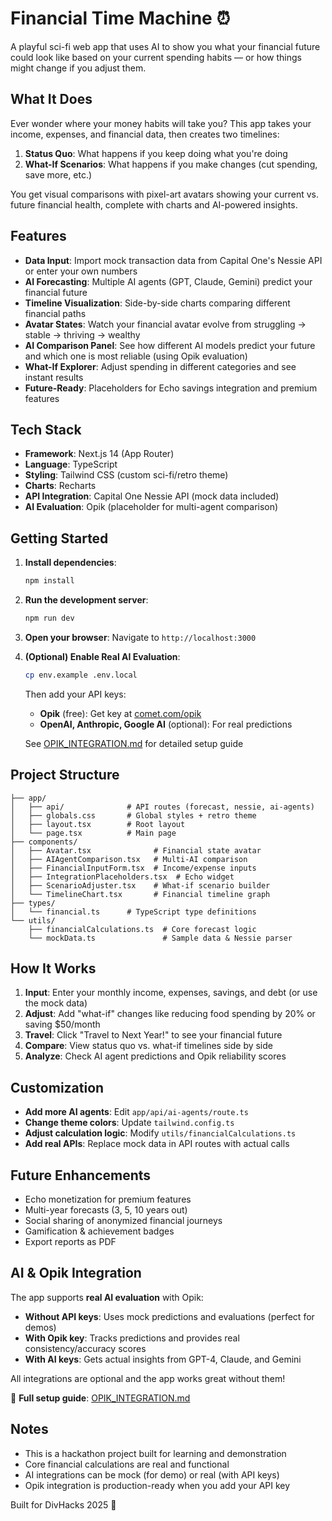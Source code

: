 # Financial Time Machine ⏰

A playful sci-fi web app that uses AI to show you what your financial future could look like based on your current spending habits — or how things might change if you adjust them.

## What It Does

Ever wonder where your money habits will take you? This app takes your income, expenses, and financial data, then creates two timelines:

1. **Status Quo**: What happens if you keep doing what you're doing
2. **What-If Scenarios**: What happens if you make changes (cut spending, save more, etc.)

You get visual comparisons with pixel-art avatars showing your current vs. future financial health, complete with charts and AI-powered insights.

## Features

- **Data Input**: Import mock transaction data from Capital One's Nessie API or enter your own numbers
- **AI Forecasting**: Multiple AI agents (GPT, Claude, Gemini) predict your financial future
- **Timeline Visualization**: Side-by-side charts comparing different financial paths
- **Avatar States**: Watch your financial avatar evolve from struggling → stable → thriving → wealthy
- **AI Comparison Panel**: See how different AI models predict your future and which one is most reliable (using Opik evaluation)
- **What-If Explorer**: Adjust spending in different categories and see instant results
- **Future-Ready**: Placeholders for Echo savings integration and premium features

## Tech Stack

- **Framework**: Next.js 14 (App Router)
- **Language**: TypeScript
- **Styling**: Tailwind CSS (custom sci-fi/retro theme)
- **Charts**: Recharts
- **API Integration**: Capital One Nessie API (mock data included)
- **AI Evaluation**: Opik (placeholder for multi-agent comparison)

## Getting Started

1. **Install dependencies**:
   ```bash
   npm install
   ```

2. **Run the development server**:
   ```bash
   npm run dev
   ```

3. **Open your browser**: Navigate to `http://localhost:3000`

4. **(Optional) Enable Real AI Evaluation**:
   ```bash
   cp env.example .env.local
   ```
   Then add your API keys:
   - **Opik** (free): Get key at [comet.com/opik](https://www.comet.com/site/products/opik/)
   - **OpenAI, Anthropic, Google AI** (optional): For real predictions
   
   See [OPIK_INTEGRATION.md](./OPIK_INTEGRATION.md) for detailed setup guide

## Project Structure

```
├── app/
│   ├── api/              # API routes (forecast, nessie, ai-agents)
│   ├── globals.css       # Global styles + retro theme
│   ├── layout.tsx        # Root layout
│   └── page.tsx          # Main page
├── components/
│   ├── Avatar.tsx              # Financial state avatar
│   ├── AIAgentComparison.tsx   # Multi-AI comparison
│   ├── FinancialInputForm.tsx  # Income/expense inputs
│   ├── IntegrationPlaceholders.tsx  # Echo widget
│   ├── ScenarioAdjuster.tsx    # What-if scenario builder
│   └── TimelineChart.tsx       # Financial timeline graph
├── types/
│   └── financial.ts      # TypeScript type definitions
└── utils/
    ├── financialCalculations.ts  # Core forecast logic
    └── mockData.ts               # Sample data & Nessie parser
```

## How It Works

1. **Input**: Enter your monthly income, expenses, savings, and debt (or use the mock data)
2. **Adjust**: Add "what-if" changes like reducing food spending by 20% or saving $50/month
3. **Travel**: Click "Travel to Next Year!" to see your financial future
4. **Compare**: View status quo vs. what-if timelines side by side
5. **Analyze**: Check AI agent predictions and Opik reliability scores

## Customization

- **Add more AI agents**: Edit `app/api/ai-agents/route.ts`
- **Change theme colors**: Update `tailwind.config.ts`
- **Adjust calculation logic**: Modify `utils/financialCalculations.ts`
- **Add real APIs**: Replace mock data in API routes with actual calls

## Future Enhancements

  
- Echo monetization for premium features
- Multi-year forecasts (3, 5, 10 years out)
- Social sharing of anonymized financial journeys
- Gamification & achievement badges
- Export reports as PDF

## AI & Opik Integration

The app supports **real AI evaluation** with Opik:

- **Without API keys**: Uses mock predictions and evaluations (perfect for demos)
- **With Opik key**: Tracks predictions and provides real consistency/accuracy scores
- **With AI keys**: Gets actual insights from GPT-4, Claude, and Gemini

All integrations are optional and the app works great without them!

📖 **Full setup guide**: [OPIK_INTEGRATION.md](./OPIK_INTEGRATION.md)

## Notes

- This is a hackathon project built for learning and demonstration
- Core financial calculations are real and functional
- AI integrations can be mock (for demo) or real (with API keys)
- Opik integration is production-ready when you add your API key

Built for DivHacks 2025 🚀